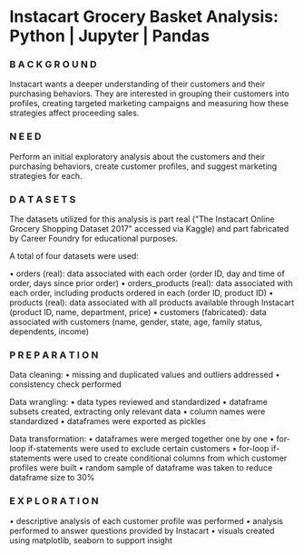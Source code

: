 # Instacart Grocery Basket Analysis: Python | Jupyter | Pandas

### B A C K G R O U N D
Instacart wants a deeper understanding of their customers and their purchasing behaviors. They are interested in grouping their customers into profiles, creating targeted marketing campaigns and measuring how these strategies affect proceeding sales. 


### N E E D
Perform an initial exploratory analysis about the customers and their purchasing behaviors, create customer profiles, and suggest marketing strategies for each.


### D A T A S E T S
The datasets utilized for this analysis is part real ("The Instacart Online Grocery Shopping Dataset 2017" accessed via Kaggle) and part fabricated by Career Foundry for educational purposes. 

A total of four datasets were used:

   • orders (real): 
       data associated with each order
       (order ID, day and time of order, days since prior order)
   • orders_products (real): 
       data associated with each order, including products ordered in each
       (order ID, product ID)
   • products (real): 
       data associated with all products available through Instacart
       (product ID, name, department, price)
   • customers (fabricated):
       data associated with customers
       (name, gender, state, age, family status, dependents, income) 

### P R E P A R A T I O N
Data cleaning:
   • missing and duplicated values and outliers addressed
   • consistency check performed 

Data wrangling:
   • data types reviewed and standardized 
   • dataframe subsets created, extracting only relevant data 
   • column names were standardized 
   • dataframes were exported as pickles 

Data transformation: 
   • dataframes were merged together one by one 
   • for-loop if-statements were used to exclude certain customers 
   • for-loop if-statements were used to create conditional columns from which customer profiles were built 
   • random sample of dataframe was taken to reduce dataframe size to 30%


### E X P L O R A T I O N
   • descriptive analysis of each customer profile was performed 
   • analysis performed to answer questions provided by Instacart 
   • visuals created using matplotlib, seaborn to support insight  
